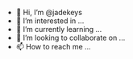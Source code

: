 - 👋 Hi, I’m @jadekeys
- 👀 I’m interested in ...
- 🌱 I’m currently learning ...
- 💞️ I’m looking to collaborate on ...
- 📫 How to reach me ...

<!---
jadekeys/jadekeys is a ✨ special ✨ repository because its `README.md` (this file) appears on your GitHub profile.
You can click the Preview link to take a look at your changes.
--->
